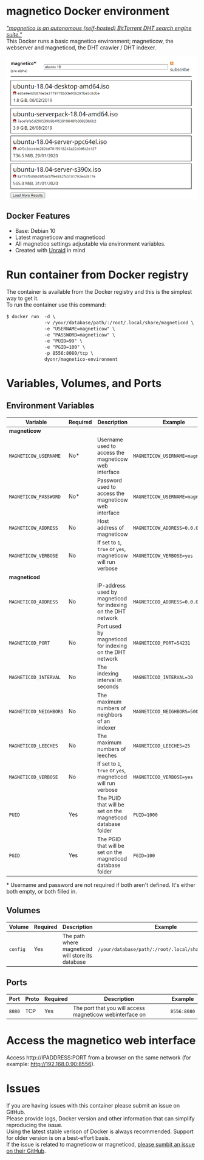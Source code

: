 # magnetico Docker environment
[_"magnetico is an autonomous (self-hosted) BitTorrent DHT search engine suite."_](https://github.com/boramalper/magnetico)  
This Docker runs a basic magnetico environment; magneticow, the webserver and magneticod, the DHT crawler / DHT indexer.

[results]: https://raw.githubusercontent.com/DyonR/docker-templates/master/Screenshots/magnetico-environment/magneticow-results.png "magneticow results page"
![alt text][results]

## Docker Features
* Base: Debian 10
* Latest magneticow and magneticod
* All magnetico settings adjustable via environment variables.
* Created with [Unraid](https://unraid.net/) in mind

# Run container from Docker registry
The container is available from the Docker registry and this is the simplest way to get it.  
To run the container use this command:

```
$ docker run  -d \
              -v /your/database/path/:/root/.local/share/magneticod \
              -e "USERNAME=magneticow" \
              -e "PASSWORD=magneticow" \
			  -e "PUID=99" \
			  -e "PGID=100" \
              -p 8556:8080/tcp \
              dyonr/magnetico-environment
```

# Variables, Volumes, and Ports
## Environment Variables
| Variable | Required | Description | Example | Default |
|----------|----------|----------|----------|----------|
| **magneticow** | | | | |
|`MAGNETICOW_USERNAME`| No\* | Username used to access the magneticow web interface |`MAGNETICOW_USERNAME=magneticow`||
|`MAGNETICOW_PASSWORD`| No\* | Password used to access the magneticow web interface |`MAGNETICOW_USERNAME=magneticow`||
|`MAGNETICOW_ADDRESS`| No | Host address of magneticow |`MAGNETICOW_ADDRESS=0.0.0.0`|`0.0.0.0`|
|`MAGNETICOW_VERBOSE`| No | If set to `1`, `true` or `yes`, magneticow will run verbose |`MAGNETICOW_VERBOSE=yes`||
| **magneticod** | | | | |
|`MAGNETICOD_ADDRESS`| No | IP-address used by magneticod for indexing on the DHT network |`MAGNETICOD_ADDRESS=0.0.0.0`|`0.0.0.0`|
|`MAGNETICOD_PORT`| No | Port used by magneticod for indexing on the DHT network |`MAGNETICOD_PORT=54231`|`0`|
|`MAGNETICOD_INTERVAL`| No | The indexing interval in seconds |`MAGNETICOD_INTERVAL=30`|`1`|
|`MAGNETICOD_NEIGHBORS`| No | The maximum numbers of neighbors of an indexer |`MAGNETICOD_NEIGHBORS=500`|`1000`|
|`MAGNETICOD_LEECHES`| No | The maximum numbers of leeches |`MAGNETICOD_LEECHES=25`|`50`|
|`MAGNETICOD_VERBOSE`| No | If set to `1`, `true` or `yes`, magneticod will run verbose |`MAGNETICOD_VERBOSE=yes`||
|`PUID`| Yes | The PUID that will be set on the magneticod database folder |`PUID=1000`|`99`|
|`PGID`| Yes | The PGID that will be set on the magneticod database folder |`PGID=100`|`100`|

\* Username and password are not required if both aren't defined. It's either both empty, or both filled in.

## Volumes
| Volume | Required | Description | Example |
|----------|----------|----------|----------|
| `config` | Yes | The path where magneticod will store its database | `/your/database/path/:/root/.local/share/magneticod`|

## Ports
| Port | Proto | Required | Description | Example |
|----------|----------|----------|----------|----------|
| `8080` | TCP | Yes | The port that you will access magneticow webinterface on | `8556:8080`|

# Access the magnetico web interface
Access http://IPADDRESS:PORT from a browser on the same network (for example: http://192.168.0.90:8556).

# Issues
If you are having issues with this container please submit an issue on GitHub.  
Please provide logs, Docker version and other information that can simplify reproducing the issue.  
Using the latest stable verison of Docker is always recommended. Support for older version is on a best-effort basis.  
If the issue is related to magneticow or magneticod, [please sumbit an issue on their GitHub](https://github.com/boramalper/magnetico).
